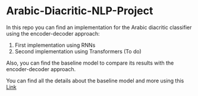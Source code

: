 # Arabic-Diacritic-NLP-Project

In this repo you can find an implementation for the Arabic diacritic classifier using the encoder-decoder approach:

1. First implementation using RNNs
2. Second implementation using Transformers (To do)

Also, you can find the baseline model to compare its results with the encoder-decoder approach.

You can find all the details about the baseline model and more using this [Link](https://github.com/Senior-Team-2023/Arabic_text_diacritization_Project.git)
